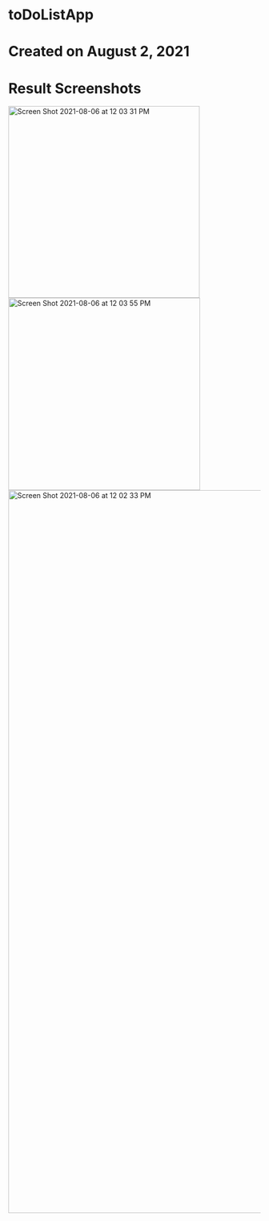 # toDoListApp

# Created on August 2, 2021
# Result Screenshots

<img width="382" alt="Screen Shot 2021-08-06 at 12 03 31 PM" src="https://user-images.githubusercontent.com/62197228/128559876-39614ba0-e2a3-41d3-9fe6-a35e817062fb.png">
<img width="383" alt="Screen Shot 2021-08-06 at 12 03 55 PM" src="https://user-images.githubusercontent.com/62197228/128559881-81ab43f1-9775-4ad5-a8ca-237c0282e00f.png">
<img width="1440" alt="Screen Shot 2021-08-06 at 12 02 33 PM" src="https://user-images.githubusercontent.com/62197228/128559886-2b45f17c-2762-447a-97c6-c20e4f5837b8.png">
